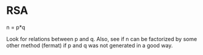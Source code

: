 # RSA 

n = p*q

Look for relations between p and q. Also, see  if n can be factorized by some other method (fermat) if p and q was not generated in a good way.